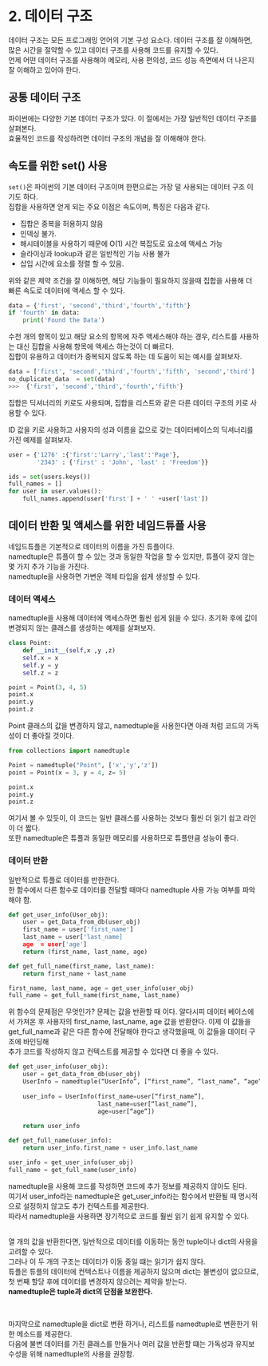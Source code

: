 # 2. 데이터 구조
데이터 구조는 모든 프로그래밍 언어의 기본 구성 요소다.  데이터 구조를 잘 이해하면, 많은 시간을 절약할 수 있고 데이터 구조를 사용해 코드를 유지할 수 있다.  
언제 어떤 데이터 구조를 사용해야 메모리, 사용 편의성, 코드 성능 측면에서 더 나은지 잘 이해하고 있어야 한다.  

## 공통 데이터 구조
파이썬에는 다양한 기본 데이터 구조가 있다.  이 절에서는 가장 일반적인 데이터 구조를 살펴본다.   
효율적인 코드를 작성하려면 데이터 구조의 개념을 잘 이해해야 한다.  

## 속도를 위한 set() 사용
`set()`은 파이썬의 기본 데이터 구조이며 한편으로는 가장 덜 사용되는 데이터 구조 이기도 하다.   
집합을 사용하면 얻게 되는 주요 이점은 속도이며, 특징은 다음과 같다.  

- 집합은 중복을 허용하지 않음
- 인덱싱 불가.
- 해시테이블을 사용하기 때문에 O(1) 시간 복잡도로 요소에 액세스 가능
- 슬라이싱과 lookup과 같은 일반적인 기능 사용 불가
- 삽입 시간에 요소를 정렬 할 수 있음.  

위와 같은 제약 조건을 잘 이해하면, 해당 기능들이 필요하지 않을때 집합을 사용해 더 빠른 속도로 데이터에 액세스 할 수 있다.  

```python
data = {'first', 'second','third','fourth','fifth'}
if 'fourth' in data:
    print('Found the Data')
```

수천 개의 항목이 있고 해당 요소의 항목에 자주 액세스해야 하는 경우, 리스트를 사용하는 대신 집합을 사용해 항목에 액세스 하는것이 더 빠르다.  
집합이 유용하고 데이터가 중복되지 않도록 하는 데 도움이 되는 예시를 살펴보자.

```python
data = ['first', 'second','third','fourth','fifth', 'second','third']
no_duplicate_data  = set(data)
>>>  {'first', 'second','third','fourth','fifth'}
```  
  
집합은 딕셔너리의 키로도 사용되며, 집합을 리스트와 같은 다른 데이터 구조의 키로 사용할 수 있다.   
  
ID 값을 키로 사용하고 사용자의 성과 이름을 값으로 갖는 데이터베이스의 딕셔너리를 가진 예제를 살펴보자.  

```python
user = {'1276' :{'first':'Larry','last':'Page'},
        '2343' : {'first' : 'John', 'last' : 'Freedom'}}

ids = set(users.keys())
full_names = []
for user in user.values():
    full_names.append(user['first'] + ' ' +user['last'])
```

## 데이터 반환 및 액세스를 위한 네임드튜플 사용
네임드튜플은 기본적으로 데이터의 이름을 가진 튜플이다.  
namedtuple은 튜플이 할 수 있는 것과 동일한 작업을 할 수 있지만, 튜플이 갖지 않는 몇 가지 추가 기능을 가진다.  
namedtuple을 사용하면 가변운 객체 타입을 쉽게 생성할 수 있다.   

### 데이터 액세스
namedtuple을 사용해 데이터에 액세스하면 훨씬 쉽게 읽을 수 있다. 초기화 후에 값이 변경되지 않는 클래스를 생성하는 예제를 살펴보자.   

```python
class Point:
    def __init__(self,x ,y ,z)
    self.x = x
    self.y = y
    self.z = z

point = Point(3, 4, 5)
point.x
point.y
point.z
```
Point 클래스의 값을 변경하지 않고, namedtuple을 사용한다면 아래 처럼 코드의 가독성이 더 좋아질 것이다.    
```python
from collections import namedtuple

Point = namedtuple("Point", ['x','y','z'])
point = Point(x = 3, y = 4, z= 5)

point.x
point.y
point.z
```
여기서 볼 수 있듯이, 이 코드는 일반 클래스를 사용하는 것보다 훨씬 더 읽기 쉽고 라인이 더 짧다.  
또한 namedtuple은 튜플과 동일한 메모리를 사용하므로 튜플만큼 성능이 좋다.  


### 데이터 반환
일반적으로 튜플로 데이터를 반한한다.  
한 함수에서 다른 함수로 데이터를 전달할 때마다 namedtuple 사용 가능 여부를 파악해야 함.  

```python
def get_user_info(User_obj):
    user = get_Data_from_db(user_obj)
    first_name = user['first_name']
    last_name = user['last_name]
    age  = user['age']
    return (first_name, last_name, age)

def get_full_name(first_name, last_name):
    return first_name + last_name

first_name, last_name, age = get_user_info(user_obj)
full_name = get_full_name(first_name, last_name)
```

위 함수의 문제점은 무엇인가? 문제는 값을 반환할 때 이다. 알다시피 데이터 베이스에서 가져온 후 사용자의 first_name, last_name, age 값을 반환한다. 
이제 이 값들을 get_full_name과 같은 다른 함수에 전달해야 한다고 생각했을때, 이 값들을 데이터 구조에 바인딩해  
추가 코드를 작성하지 않고 컨텍스트를 제공할 수 있다면 더 좋을 수 있다.  

```python
def get_user_info(user_obj):
    user = get_data_from_db(user_obj)
    UserInfo = namedtuple(“UserInfo”, [“first_name”, “last_name”, “age”])
    
    user_info = UserInfo(first_name=user[“first_name”],
                         last_name=user[“last_name”],
                         age=user[“age”])
    
    return user_info

def get_full_name(user_info):
    return user_info.first_name + user_info.last_name

user_info = get_user_info(user_obj)
full_name = get_full_name(user_info)
```
namedtuple을 사용해 코드를 작성하면 코드에 추가 정보를 제공하지 않아도 된다.  
여기서 user_info라는 namedtuple은 get_user_info라는 함수에서 반환될 때 명시적으로 설정하지 않고도 추가 컨텍스트를 제공한다.   
따라서 namedtuple을 사용하면 장기적으로 코드를 훨씬 읽기 쉽게 유지할 수 있다.  
<br/>  

열 개의 값을 반환한다면, 일반적으로 데이터를 이동하는 동안 tuple이나 dict의 사용을 고려할 수 있다.  
그러나 이 두 개의 구조는 데이터가 이동 중일 떄는 읽기가 쉽지 않다.  
튜플은 튜플의 데이터에 컨텍스트나 이름을 제공하지 않으며 dict는 불변성이 없으므로, 첫 번째 할당 후에 데이터를 변경하지 않으려는 제약을 받는다.  
**namedtuple은 tuple과 dict의 단점을 보완한다.**   

<br/>  

마지막으로 namedtuple을 dict로 변환 하거나, 리스트를 namedtuple로 변환한기 위한 메소드를 제공한다.  
다음에 불변 데이터를 가진 클래스를 만들거나 여러 값을 반환할 떄는 가독성과 유지보수성을 위해 namedtuple의 사용을 권장함.  
